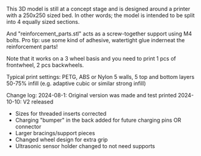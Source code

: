 This 3D model is still at a concept stage and is designed around a printer with a 250x250 sized bed.
In other words; the model is intended to be split into 4 equally sized sections.

And "reinforcement_parts.stl" acts as a screw-together support using M4 bolts. Pro tip: use some kind of adhesive, watertight glue inderneat the reinforcement parts!

Note that it works on a 3 wheel basis and you need to print 1 pcs of frontwheel, 2 pcs backwheels.

Typical print settings:
PETG, ABS or Nylon
5 walls, 5 top and bottom layers
50-75% infill (e.g. adaptive cubic or similar strong infill)


Change log:
2024-08-1: Original version was made and test printed
2024-10-10: V2 released
- Sizes for threaded inserts corrected
- Charging "bumper" in the back added for future charging pins OR connector
- Larger bracings/support pieces
- Changed wheel design for extra grip
- Ultrasonic sensor holder changed to not need supports